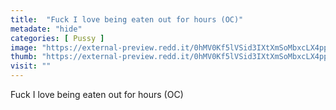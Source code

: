 ```yaml
---
title:  "Fuck I love being eaten out for hours (OC)"
metadate: "hide"
categories: [ Pussy ]
image: "https://external-preview.redd.it/0hMV0Kf5lVSid3IXtXmSoMbxcLX4ppPx6W3oTgsygQA.jpg?auto=webp&s=6210ae069de506ce9f836bd84869ea4d63d76cee"
thumb: "https://external-preview.redd.it/0hMV0Kf5lVSid3IXtXmSoMbxcLX4ppPx6W3oTgsygQA.jpg?width=1080&crop=smart&auto=webp&s=dad773cd2d350d1a10d71527e7b5acdc94a96d7c"
visit: ""
---
```

Fuck I love being eaten out for hours (OC)
